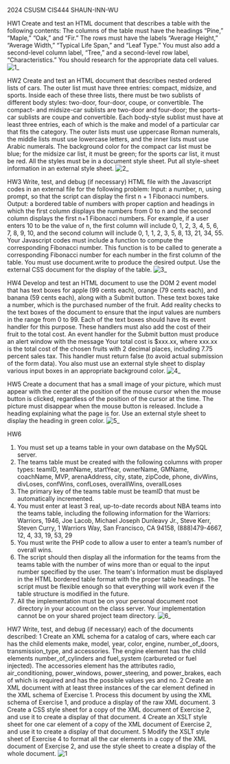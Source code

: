 2024 CSUSM CIS444 SHAUN-INN-WU

HW1
Create and test an HTML document that describes a table with the following contents: The columns of the table must have the headings “Pine,” “Maple,” “Oak,” and “Fir.” The rows must have the labels “Average Height,” “Average Width,” “Typical Life Span,” and “Leaf Type.” You must also add a second-level column label, “Tree,” and a second-level row label, “Characteristics.”  You should research for the appropriate data cell values.
![1_](https://github.com/Wobie123/CIS444/assets/98444199/39556222-0a6e-43e2-abb7-cad4c2d4b5c9)

HW2
Create and test an HTML document that describes nested ordered lists of cars. The outer list must have three entries: compact, midsize, and sports. Inside each of these three lists, there must be two sublists of different body styles: two-door, four-door, coupe, or convertible. The compact- and midsize-car sublists are two-door and four-door; the sports-car sublists are coupe and convertible. Each body-style sublist must have at least three entries, each of which is the make and model of a particular car that fits the category. The outer lists must use uppercase Roman numerals, the middle lists must use lowercase letters, and the inner lists must use Arabic numerals. The background color for the compact car list must be blue; for the midsize car list, it must be green; for the sports car list, it must be red. All the styles must be in a document style sheet.  Put all style-sheet information in an external style sheet.
![2_](https://github.com/Wobie123/CIS444/assets/98444199/8fadd2b1-1b6d-4c51-bec7-ae124d4b1ef3)


HW3
Write, test, and debug (if necessary) HTML file with the Javascript codes in an external file for the following problem:
Input: a number, n, using prompt, so that the script can display the first n + 1 Fibonacci numbers.
Output: a bordered table of numbers with proper caption and headings in which the first column displays the numbers from 0 to n and the second column displays the first n+1 Fibonacci numbers.
For example, if a user enters 10 to be the value of n, the first column will include 0, 1, 2, 3, 4, 5, 6, 7, 8, 9, 10, and the second column will include 0, 1, 1, 2, 3, 5, 8, 13, 21, 34, 55.
Your Javascript codes must include a function to compute the corresponding Fibonacci number. This function is to be called to generate a corresponding Fibonacci number for each number in the first column of the table.   You must use document.write to produce the desired output. Use the external CSS document for the display of the table.
![3_](https://github.com/Wobie123/CIS444/assets/98444199/e9c68065-a7a7-4e78-a50e-4f3fca8e3ff4)


HW4
Develop and test an HTML document to use the DOM 2 event model that has text boxes for apple (99 cents each), orange (79 cents each), and banana (59 cents each), along with a Submit button. These text boxes take a number, which is the purchased number of the fruit. Add reality checks to the text boxes of the document to ensure that the input values are numbers in the range from 0 to 99. Each of the text boxes should have its event handler for this purpose. These handlers must also add the cost of their fruit to the total cost. An event handler for the Submit button must produce an alert window with the message Your total cost is $xxx.xx, where xxx.xx is the total cost of the chosen fruits with 2 decimal places, including 7.75 percent sales tax. This handler must return false (to avoid actual submission of the form data). You also must use an external style sheet to display various input boxes in an appropriate background color.
![4_](https://github.com/Wobie123/CIS444/assets/98444199/3e739312-a697-47f4-b6d1-b2804cbbba9f)


HW5
Create a document that has a small image of your picture, which must appear with the center at the position of the mouse cursor when the mouse button is clicked, regardless of the position of the cursor at the time.  The picture must disappear when the mouse button is released.  Include a heading explaining what the page is for.  Use an external style sheet to display the heading in green color.
![5_](https://github.com/Wobie123/CIS444/assets/98444199/9ccaefae-3956-4d61-96b4-81ccea448248)


HW6
1. You must set up a teams table in your own database on the MySQL server.
2. The teams table must be created with the following columns with proper types: teamID, teamName, startYear, ownerName, GMName, coachName, MVP, arenaAddress, city, state, zipCode, phone, divWins, divLoses, confWins, confLoses, overallWins, overallLoses
3. The primary key of the teams table must be teamID that must be automatically incremented.
4. You must enter at least 3 real, up-to-date records about NBA teams into the teams table, including the following information for the Warriors:
Warriors, 1946, Joe Lacob, Michael Joseph Dunleavy Jr., Steve Kerr, Steven Curry, 1 Warriors Way, San Francisco, CA 94158, (888)479-4667, 12, 4, 33, 19, 53, 29
5. You must write the PHP code to allow a user to enter a team’s number of overall wins.
6. The script should then display all the information for the teams from the teams table with the number of wins more than or equal to the input number specified by the user.  The team's Information must be displayed in the HTML bordered table format with the proper table headings. The script must be flexible enough so that everything will work even if the table structure is modified in the future.
7. All the implementation must be on your personal document root directory in your account on the class server. Your implementation cannot be on your shared project team directory.
![6_](https://github.com/Wobie123/CIS444/assets/98444199/5e950272-848a-4c44-99c2-443e09c8fe13)

HW7
Write, test, and debug (if necessary) each of the documents described:
1 Create an XML schema for a catalog of cars, where each car has the child elements make, model, year, color, engine, number_of_doors, transmission_type, and accessories. The engine element has the child elements number_of_cylinders and fuel_system (carbureted or fuel injected). The accessories element has the attributes radio, air_conditioning, power_windows, power_steering, and power_brakes, each of which is required and has the possible values yes and no.
2 Create an XML document with at least three instances of the car element defined in the XML schema of Exercise 1. Process this document by using the XML schema of Exercise 1, and produce a display of the raw XML document.
3 Create a CSS style sheet for a copy of the XML document of Exercise 2, and use it to create a display of that document.
4 Create an XSLT style sheet for one car element of a copy of the XML document of Exercise 2, and use it to create a display of that document.
5 Modify the XSLT style sheet of Exercise 4 to format all the car elements in a copy of the XML document of Exercise 2, and use the style sheet to create a display of the whole document.
![1](https://github.com/Wobie123/CIS444/assets/98444199/b2ec492b-5a19-44b9-b811-3eaf51374c6a)

